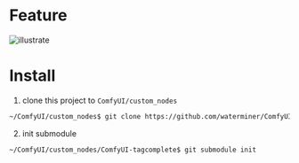# Feature

![illustrate](https://github.com/waterminer/ComfyUI-tagcomplete/blob/master/example/illustrate.gif)

# Install

1. clone this project to `ComfyUI/custom_nodes`

```bash
~/ComfyUI/custom_nodes$ git clone https://github.com/waterminer/ComfyUI-tagcomplete
```

2. init submodule

```bash
~/ComfyUI/custom_nodes/ComfyUI-tagcomplete$ git submodule init
```
